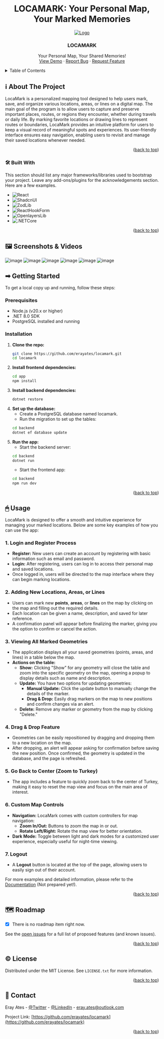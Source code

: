 <!-- Improved compatibility of back to top link: See: https://github.com/othneildrew/Best-README-Template/pull/73 -->
<a id="readme-top"></a>

<br />
<div align="center">
  <h1>LOCAMARK: Your Personal Map, Your Marked Memories</h1>
  <a href="https://github.com/othneildrew/Best-README-Template">
    <img src="https://github.com/user-attachments/assets/e78ee94c-9ad6-4eca-9d4c-cfb004ffebe8" alt="Logo">
  </a>

  <h3 align="center">LOCAMARK</h3>

  <p align="center">
    Your Personal Map, Your Shared Memories!
    <br />
    <a href="https://github.com/erayates/locamark">View Demo</a>
    ·
    <a href="https://github.com/erayates/locamark/issues/new?labels=bug&template=bug-report---.md">Report Bug</a>
    ·
    <a href="https://github.com/erayates/locamark/issues/new?labels=enhancement&template=feature-request---.md">Request Feature</a>
  </p>
</div>



<!-- TABLE OF CONTENTS -->
<details>
  <summary>Table of Contents</summary>
  <ol>
    <li>
      <a href="#about-the-project">ℹ About The Project</a>
      <ul>
        <li><a href="#built-with">🛠 Built With</a></li>
      </ul>
    </li>
    <li>
      <a href="#about-the-project">🖼️ Screenshots & Videos</a>
    </li>
    <li>
      <a href="#getting-started">➡ Getting Started</a>
      <ul>
        <li><a href="#prerequisites">Prerequisites</a></li>
        <li><a href="#installation">Installation</a></li>
      </ul>
    </li>
    <li><a href="#usage">🖱 Usage</a></li>
    <li><a href="#roadmap">🗺 Roadmap</a></li>
    <li><a href="#license">© License</a></li>
    <li><a href="#contact">💌 Contact</a></li>
  </ol>
</details>



<!-- ABOUT THE PROJECT -->
## ℹ About The Project

LocaMark is a personalized mapping tool designed to help users mark, save, and organize various locations, areas, or lines on a digital map. The main goal of the program is to allow users to capture and preserve important places, routes, or regions they encounter, whether during travels or daily life. By marking favorite locations or drawing lines to represent routes or boundaries, LocaMark provides an intuitive platform for users to keep a visual record of meaningful spots and experiences. Its user-friendly interface ensures easy navigation, enabling users to revisit and manage their saved locations whenever needed.

<p align="right">(<a href="#readme-top">back to top</a>)</p>



### 🛠 Built With

This section should list any major frameworks/libraries used to bootstrap your project. Leave any add-ons/plugins for the acknowledgements section. Here are a few examples.

* ![React][React.js]
* ![ShadcnUI][Shadcn]
* ![ZodLib][Zod]
* ![ReactHookForm][RHF]
* ![OpenlayersLib][Openlayers]
* ![.NETCore][.NET]

  
<p align="right">(<a href="#readme-top">back to top</a>)</p>



<!-- SCREENSHOTS & VIDEOS -->
## 🖼️ Screenshots & Videos

![image](https://github.com/user-attachments/assets/dee8625b-e883-4cc8-89f1-2470992072cb)
![image](https://github.com/user-attachments/assets/e13637bc-83ac-4135-9c8a-312cb5f01a78)
![image](https://github.com/user-attachments/assets/8cb1656d-c351-4f4e-951a-b94f087623a3)
![image](https://github.com/user-attachments/assets/ddd81594-b81d-433a-824e-7450986ef812)
![image](https://github.com/user-attachments/assets/2c8e1221-13f5-4665-a91d-1a7b2d5f2a27)
![image](https://github.com/user-attachments/assets/7161dc12-6531-4d9f-82f3-c1dcf7c5ce65)








<!-- GETTING STARTED -->
## ➡ Getting Started

To get a local copy up and running, follow these steps:

### Prerequisites

- Node.js (v20.x or higher)
- .NET 8.0 SDK
- PostgreSQL installed and running

### Installation

1. **Clone the repo:**
   ```bash
   git clone https://github.com/erayates/locamark.git
   cd locamark
2. **Install frontend dependencies:**
   ```bash
   cd app
   npm install
   ```
3. **Install backend dependencies:**
   ```bash
   dotnet restore
   ```
4. **Set up the database:**
   - Create a PostgreSQL database named locamark.
   - Run the migration to set up the tables:
   ```bash
   cd backend
   dotnet ef database update
   ```
5. **Run the app:**
   - Start the backend server:
   ```bash
   cd backend
   dotnet run
   ```
   - Start the frontend app:
   ```bash
   cd backend
   npm run dev
   ```

<p align="right">(<a href="#readme-top">back to top</a>)</p>



<!-- USAGE EXAMPLES -->
## 🖱 Usage

LocaMark is designed to offer a smooth and intuitive experience for managing your marked locations. Below are some key examples of how you can use the app:

### 1. **Login and Register Process**
   - **Register:** New users can create an account by registering with basic information such as email and password.
   - **Login:** After registering, users can log in to access their personal map and saved locations.
   - Once logged in, users will be directed to the map interface where they can begin marking locations.

### 2. **Adding New Locations, Areas, or Lines**
   - Users can mark new **points**, **areas**, or **lines** on the map by clicking on the map and filling out the required details.
   - Each location can be given a name, description, and saved for later reference.
   - A confirmation panel will appear before finalizing the marker, giving you the option to confirm or cancel the action.

### 3. **Viewing All Marked Geometries**
   - The application displays all your saved geometries (points, areas, and lines) in a table below the map.
   - **Actions on the table:**
     - **Show:** Clicking "Show" for any geometry will close the table and zoom into the specific geometry on the map, opening a popup to display details such as name and description.
     - **Update:** You have two options for updating geometries:
       - **Manual Update:** Click the update button to manually change the details of the marker.
       - **Drag & Drop:** Easily drag markers on the map to new positions and confirm changes via an alert.
     - **Delete:** Remove any marker or geometry from the map by clicking "Delete."

### 4. **Drag & Drop Feature**
   - Geometries can be easily repositioned by dragging and dropping them to a new location on the map.
   - After dropping, an alert will appear asking for confirmation before saving the new position. Once confirmed, the geometry is updated in the database, and the page is refreshed.

### 5. **Go Back to Center (Zoom to Turkey)**
   - The app includes a feature to quickly zoom back to the center of Turkey, making it easy to reset the map view and focus on the main area of interest.

### 6. **Custom Map Controls**
   - **Navigation:** LocaMark comes with custom controllers for map navigation:
     - **Zoom In/Out:** Buttons to zoom the map in or out.
     - **Rotate Left/Right:** Rotate the map view for better orientation.
   - **Dark Mode:** Toggle between light and dark modes for a customized user experience, especially useful for night-time viewing.

### 7. **Logout**
   - A **Logout** button is located at the top of the page, allowing users to easily sign out of their account.

For more examples and detailed information, please refer to the [Documentation](#) (Not prepared yet!).

<p align="right">(<a href="#readme-top">back to top</a>)</p>



<!-- ROADMAP -->
## 🗺 Roadmap

- [x] There is no roadmap item right now.


See the [open issues](https://github.com/erayates/locamark/issues) for a full list of proposed features (and known issues).

<p align="right">(<a href="#readme-top">back to top</a>)</p>


<!-- LICENSE -->
## © License

Distributed under the MIT License. See `LICENSE.txt` for more information.

<p align="right">(<a href="#readme-top">back to top</a>)</p>



<!-- CONTACT -->
## 💌 Contact

Eray Ates - [@Twitter](https://x.com/eraayatees) - [@LinkedIn](https://www.linkedin.com/in/eraayatees/) - eray.ates@outlook.com

Project Link: [https://github.com/erayates/locamark](https://github.com/erayates/locamark)

<p align="right">(<a href="#readme-top">back to top</a>)</p>




<!-- MARKDOWN LINKS & IMAGES -->
<!-- https://www.markdownguide.org/basic-syntax/#reference-style-links -->
[contributors-shield]: https://img.shields.io/github/contributors/othneildrew/Best-README-Template.svg?style=for-the-badge
[contributors-url]: https://github.com/othneildrew/Best-README-Template/graphs/contributors
[forks-shield]: https://img.shields.io/github/forks/othneildrew/Best-README-Template.svg?style=for-the-badge
[forks-url]: https://github.com/othneildrew/Best-README-Template/network/members
[stars-shield]: https://img.shields.io/github/stars/othneildrew/Best-README-Template.svg?style=for-the-badge
[stars-url]: https://github.com/othneildrew/Best-README-Template/stargazers
[issues-shield]: https://img.shields.io/github/issues/othneildrew/Best-README-Template.svg?style=for-the-badge
[issues-url]: https://github.com/othneildrew/Best-README-Template/issues
[license-shield]: https://img.shields.io/github/license/othneildrew/Best-README-Template.svg?style=for-the-badge
[license-url]: https://github.com/othneildrew/Best-README-Template/blob/master/LICENSE.txt
[linkedin-shield]: https://img.shields.io/badge/-LinkedIn-black.svg?style=for-the-badge&logo=linkedin&colorB=555
[linkedin-url]: https://linkedin.com/in/othneildrew
[product-screenshot]: images/screenshot.png
[Next.js]: https://img.shields.io/badge/next.js-000000?style=for-the-badge&logo=nextdotjs&logoColor=white
[Next-url]: https://nextjs.org/
[React.js]: https://img.shields.io/badge/React-20232A?style=for-the-badge&logo=react&logoColor=61DAFB
[React-url]: https://reactjs.org/
[Shadcn]: https://img.shields.io/badge/ShadCn%20UI-20232A?style=for-the-badge&logo=shadcn&logoColor=61DAFB 
[Zod]: https://img.shields.io/badge/Zod-20232A?style=for-the-badge&logo=shadcn&logoColor=61DAFB
[RHF]: https://img.shields.io/badge/React%20Hook%20Form-20232A?style=for-the-badge&logo=shadcn&logoColor=61DAFB
[Openlayers]: https://img.shields.io/badge/Openlayers-20232A?style=for-the-badge&logo=shadcn&logoColor=61DAFB
[.NET]: https://img.shields.io/badge/.Net%20Core%20Web%20Api-20232A?style=for-the-badge&logo=shadcn&logoColor=61DAFB
